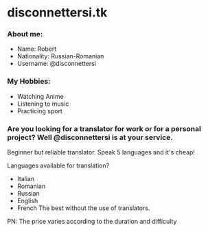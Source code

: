 # disconnettersi.tk
### About me:
- Name: Robert
- Nationality: Russian-Romanian
- Username: @disconnettersi

### My Hobbies:
- Watching Anime
- Listening to music
- Practicing sport

### Are you looking for a translator for work or for a personal project? Well @disconnettersi is at your service.
Beginner but reliable translator. Speak 5 languages and it's cheap!

Languages available for translation?
- Italian
- Romanian
- Russian
- English
- French 
The best without the use of translators.

PN: The price varies according to the duration and difficulty
